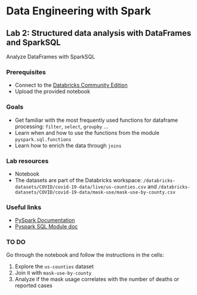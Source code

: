 # Data Engineering with Spark

## Lab 2: Structured data analysis with DataFrames and SparkSQL

Analyze DataFrames with SparkSQL

### Prerequisites

- Connect to the [Databricks Community Edition](https://community.cloud.databricks.com/login.html)
- Upload the provided notebook

### Goals

- Get familiar with the most frequently used functions for dataframe processing: `filter`, `select`, `groupby` ...
- Learn when and how to use the functions from the module `pyspark.sql.functions`  
- Learn how to enrich the data through `joins`  

### Lab resources

- Notebook
- The datasets are part of the Databricks workspace: `/databricks-datasets/COVID/covid-19-data/live/us-counties.csv` and `/databricks-datasets/COVID/covid-19-data/mask-use/mask-use-by-county.csv`

### Useful links

- [PySpark Documentation](https://spark.apache.org/docs/latest/api/python/index.html)
- [Pyspark SQL Module doc](https://spark.apache.org/docs/latest/api/python/reference/pyspark.sql.html)

### TO DO

Go through the notebook and follow the instructions in the cells:

1. Explore the `us-counties` dataset
2. Join it with `mask-use-by-county`
3. Analyze if the mask usage correlates with the number of deaths or reported cases
